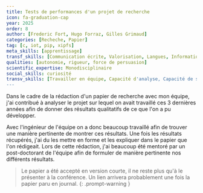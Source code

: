 ```yaml
---
title: Tests de performances d'un projet de recherche
icon: fa-graduation-cap
year: 2025
order: 8
author: [Frederic Fort, Hugo Forraz, Gilles Grimaud]
categories: [Recheche, Papier]
tag: [c, iot, pip, xipfs]
meta_skills: [apprentissage] 
transf_skills: [Communication écrite, Valorisation, Langues, Informatique]
qualities: [autonomie, rigueur, force de persuasion]
scientific_expertise: Monodisciplinaire 
social_skills: curiosité
transv_skills: [Travailler en équipe, Capacité d'analyse, Capacité de synthèse]
---
```


Dans le cadre de la rédaction d'un papier de recherche avec mon équipe, j'ai contribué à analyser le projet sur lequel on avait travaillé ces 3 dernières années afin de donner des résultats qualitatifs de ce que l'on a pu développer.

Avec l'ingénieur de l'équipe on a donc beaucoup travaillé afin de trouver une manière pertinente de montrer ces résultats. 
Une fois les résultats récupérés, j'ai du les mettre en forme et les expliquer dans le papier que l'on rédigeait. Lors de cette rédaction, j'ai beaucoup été mentoré par un post-doctorant de l'équipe afin de formuler de manière pertinente nos différents résultats.

> Le papier a été accepté en version courte, il ne reste plus qu'à le présenter à la conférence. Un lien arrivera probablement une fois la papier paru en journal.
{: .prompt-warning }
